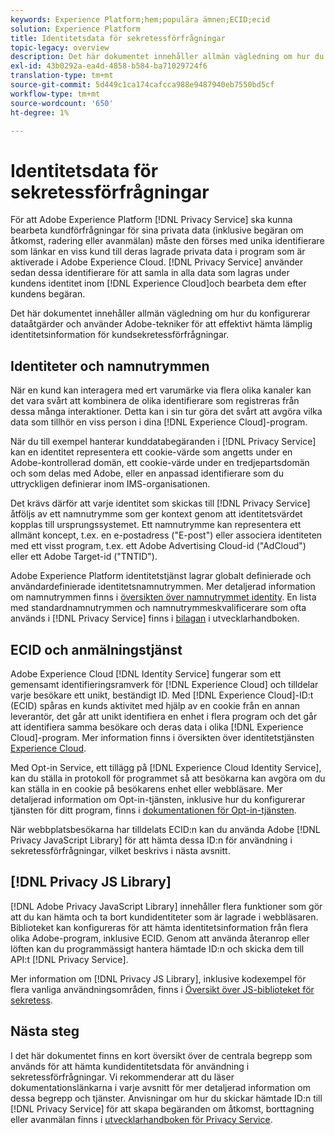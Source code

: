 ```yaml
---
keywords: Experience Platform;hem;populära ämnen;ECID;ecid
solution: Experience Platform
title: Identitetsdata för sekretessförfrågningar
topic-legacy: overview
description: Det här dokumentet innehåller allmän vägledning om hur du konfigurerar dataåtgärder och använder Adobe-tekniker för att effektivt hämta lämplig identitetsinformation för kundsekretessförfrågningar.
exl-id: 43b0292a-ea4d-4858-b584-ba71029724f6
translation-type: tm+mt
source-git-commit: 5d449c1ca174cafcca988e9487940eb7550bd5cf
workflow-type: tm+mt
source-wordcount: '650'
ht-degree: 1%

---
```


# Identitetsdata för sekretessförfrågningar

För att Adobe Experience Platform [!DNL Privacy Service] ska kunna bearbeta kundförfrågningar för sina privata data (inklusive begäran om åtkomst, radering eller avanmälan) måste den förses med unika identifierare som länkar en viss kund till deras lagrade privata data i program som är aktiverade i Adobe Experience Cloud. [!DNL Privacy Service] använder sedan dessa identifierare för att samla in alla data som lagras under kundens identitet inom  [!DNL Experience Cloud]och bearbeta dem efter kundens begäran.

Det här dokumentet innehåller allmän vägledning om hur du konfigurerar dataåtgärder och använder Adobe-tekniker för att effektivt hämta lämplig identitetsinformation för kundsekretessförfrågningar.

## Identiteter och namnutrymmen

När en kund kan interagera med ert varumärke via flera olika kanaler kan det vara svårt att kombinera de olika identifierare som registreras från dessa många interaktioner. Detta kan i sin tur göra det svårt att avgöra vilka data som tillhör en viss person i dina [!DNL Experience Cloud]-program.

När du till exempel hanterar kunddatabegäranden i [!DNL Privacy Service] kan en identitet representera ett cookie-värde som angetts under en Adobe-kontrollerad domän, ett cookie-värde under en tredjepartsdomän och som delas med Adobe, eller en anpassad identifierare som du uttryckligen definierar inom IMS-organisationen.

Det krävs därför att varje identitet som skickas till [!DNL Privacy Service] åtföljs av ett namnutrymme som ger kontext genom att identitetsvärdet kopplas till ursprungssystemet. Ett namnutrymme kan representera ett allmänt koncept, t.ex. en e-postadress (&quot;E-post&quot;) eller associera identiteten med ett visst program, t.ex. ett Adobe Advertising Cloud-id (&quot;AdCloud&quot;) eller ett Adobe Target-id (&quot;TNTID&quot;).

Adobe Experience Platform identitetstjänst lagrar globalt definierade och användardefinierade identitetsnamnutrymmen. Mer detaljerad information om namnutrymmen finns i [översikten över namnutrymmet identity](../identity-service/namespaces.md). En lista med standardnamnutrymmen och namnutrymmeskvalificerare som ofta används i [!DNL Privacy Service] finns i [bilagan](api/appendix.md) i utvecklarhandboken.

## ECID och anmälningstjänst

Adobe Experience Cloud [!DNL Identity Service] fungerar som ett gemensamt identifieringsramverk för [!DNL Experience Cloud] och tilldelar varje besökare ett unikt, beständigt ID. Med [!DNL Experience Cloud]-ID:t (ECID) spåras en kunds aktivitet med hjälp av en cookie från en annan leverantör, det går att unikt identifiera en enhet i flera program och det går att identifiera samma besökare och deras data i olika [!DNL Experience Cloud]-program. Mer information finns i översikten över identitetstjänsten [Experience Cloud](https://docs.adobe.com/content/help/en/id-service/using/intro/overview.html).

Med Opt-in Service, ett tillägg på [!DNL Experience Cloud Identity Service], kan du ställa in protokoll för programmet så att besökarna kan avgöra om du kan ställa in en cookie på besökarens enhet eller webbläsare. Mer detaljerad information om Opt-in-tjänsten, inklusive hur du konfigurerar tjänsten för ditt program, finns i [dokumentationen för Opt-in-tjänsten](https://docs.adobe.com/content/help/sv-SE/id-service/using/implementation/opt-in-service/optin-overview.html).

När webbplatsbesökarna har tilldelats ECID:n kan du använda Adobe [!DNL Privacy JavaScript Library] för att hämta dessa ID:n för användning i sekretessförfrågningar, vilket beskrivs i nästa avsnitt.

## [!DNL Privacy JS Library]

[!DNL Adobe Privacy JavaScript Library] innehåller flera funktioner som gör att du kan hämta och ta bort kundidentiteter som är lagrade i webbläsaren. Biblioteket kan konfigureras för att hämta identitetsinformation från flera olika Adobe-program, inklusive ECID. Genom att använda återanrop eller löften kan du programmässigt hantera hämtade ID:n och skicka dem till API:t [!DNL Privacy Service].

Mer information om [!DNL Privacy JS Library], inklusive kodexempel för flera vanliga användningsområden, finns i [Översikt över JS-biblioteket för sekretess](js-library.md).

## Nästa steg

I det här dokumentet finns en kort översikt över de centrala begrepp som används för att hämta kundidentitetsdata för användning i sekretessförfrågningar. Vi rekommenderar att du läser dokumentationslänkarna i varje avsnitt för mer detaljerad information om dessa begrepp och tjänster. Anvisningar om hur du skickar hämtade ID:n till [!DNL Privacy Service] för att skapa begäranden om åtkomst, borttagning eller avanmälan finns i [utvecklarhandboken för Privacy Service](api/getting-started.md).
